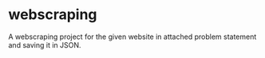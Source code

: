 # webscraping

A webscraping project for the given website in attached problem statement and saving it in JSON.
